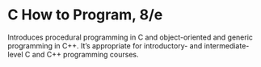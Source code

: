 # C How to Program, 8/e 

Introduces procedural programming in C and object-oriented and generic programming in C++. 
It’s appropriate for introductory- and intermediate-level C and C++ programming courses.
